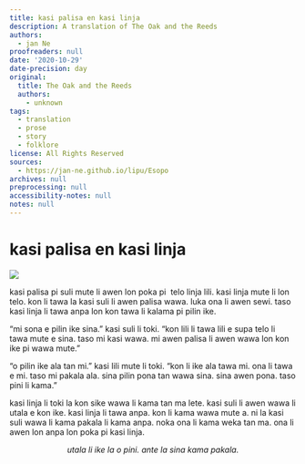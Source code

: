 ```yaml
---
title: kasi palisa en kasi linja
description: A translation of The Oak and the Reeds
authors:
  - jan Ne
proofreaders: null
date: '2020-10-29'
date-precision: day
original:
  title: The Oak and the Reeds
  authors:
    - unknown
tags:
  - translation
  - prose
  - story
  - folklore
license: All Rights Reserved
sources:
  - https://jan-ne.github.io/lipu/Esopo
archives: null
preprocessing: null
accessibility-notes: null
notes: null
---
```


# kasi palisa en kasi linja

![](https://jan-ne.github.io/lipu/Esopo/kasi_palisa_en_kasi_linja.jpg)

kasi palisa pi suli mute li awen lon poka pi  telo linja lili. kasi linja mute li lon telo. kon li tawa la kasi suli li awen palisa wawa. luka ona li awen sewi. taso kasi linja li tawa anpa lon kon tawa li kalama pi pilin ike.

“mi sona e pilin ike sina.” kasi suli li toki. “kon lili li tawa lili e supa telo li tawa mute e sina. taso mi kasi wawa. mi awen palisa li awen wawa lon kon ike pi wawa mute.”

“o pilin ike ala tan mi.” kasi lili mute li toki. “kon li ike ala tawa mi. ona li tawa e mi. taso mi pakala ala. sina pilin pona tan wawa sina. sina awen pona. taso pini li kama.”

kasi linja li toki la kon sike wawa li kama tan ma lete. kasi suli li awen wawa li utala e kon ike. kasi linja li tawa anpa. kon li kama wawa mute a. ni la kasi suli wawa li kama pakala li kama anpa. noka ona li kama weka tan ma. ona li awen lon anpa lon poka pi kasi linja.

*<p style="text-align: center;">utala li ike la o pini. ante la sina kama pakala.</p>*